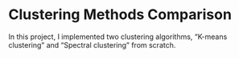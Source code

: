 # Clustering Methods Comparison

In this project, I implemented two clustering algorithms, “K-means clustering” and “Spectral clustering” from scratch.
